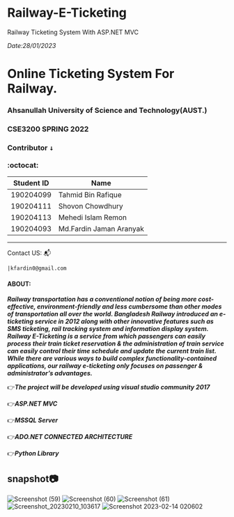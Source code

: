 # Railway-E-Ticketing
Railway Ticketing System With ASP.NET MVC

*Date:28/01/2023*
# Online Ticketing System For Railway.
### Ahsanullah University of Science and Technology(AUST.)
### CSE3200 SPRING 2022
### Contributor <kbd>↓</kbd><br/><br/>:octocat:

Student ID              |  Name
----------------------- | -------------
190204099               |  Tahmid Bin Rafique
190204111               |  Shovon Chowdhury
190204113               |  Mehedi Islam Remon
190204093               |  Md.Fardin Jaman Aranyak
----------------------------------------
Contact US: :mailbox_with_mail:

    |kfardin0@gmail.com
    


#### ABOUT: <br/>

***Railway transportation has a conventional notion of being more cost-effective, environment-friendly
and less cumbersome than other modes of transportation all over the world. Bangladesh Railway
introduced an e-ticketing service in 2012 along with other innovative features such as SMS ticketing,
rail tracking system and information display system. Railway E-Ticketing is a service from which
passengers can easily process their train ticket reservation & the administration of train service can
easily control their time schedule and update the current train list. While there are various ways to
build complex functionality-contained applications, our railway e-ticketing only focuses on passenger
& administrator’s advantages.***

:point_right:***The project will be developed using visual studio community 2017<br/>***

:point_right:***ASP.NET MVC <br/>***

:point_right:***MSSQL Server <br/>***

:point_right:***ADO.NET CONNECTED ARCHITECTURE<br/>***

:point_right:***Python Library<br/>***

## snapshot:camera:
![Screenshot (59)](https://user-images.githubusercontent.com/64925270/215279889-3b8ccb25-87da-4a71-b1bc-95f9aead9586.png)
![Screenshot (60)](https://user-images.githubusercontent.com/64925270/215279949-18468db7-5268-4605-a1d8-acc000287747.png)
![Screenshot (61)](https://user-images.githubusercontent.com/64925270/215279960-d1db0fa4-31cd-4f00-8605-55b0a7dd5c85.png)
![Screenshot_20230210_103617](https://user-images.githubusercontent.com/64925270/218146171-30c0e451-656c-48d3-800f-5efddd5c233a.png)
![Screenshot 2023-02-14 020602](https://user-images.githubusercontent.com/64925270/218563424-81e6ac22-4643-45cf-89a5-d0797a37542b.png)
